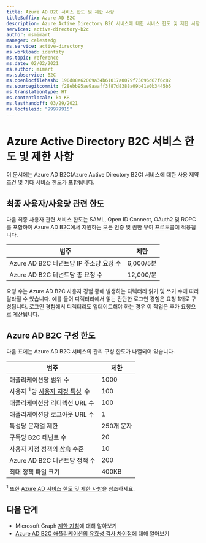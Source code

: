 ```yaml
---
title: Azure AD B2C 서비스 한도 및 제한 사항
titleSuffix: Azure AD B2C
description: Azure Active Directory B2C 서비스에 대한 서비스 한도 및 제한 사항에 대한 참조입니다.
services: active-directory-b2c
author: msmimart
manager: celestedg
ms.service: active-directory
ms.workload: identity
ms.topic: reference
ms.date: 02/02/2021
ms.author: mimart
ms.subservice: B2C
ms.openlocfilehash: 190d88e62069a34b61017a0079f75696d67f6c82
ms.sourcegitcommit: f28ebb95ae9aaaff3f87d8388a09b41e0b3445b5
ms.translationtype: HT
ms.contentlocale: ko-KR
ms.lasthandoff: 03/29/2021
ms.locfileid: "99979915"
---
```

# <a name="azure-active-directory-b2c-service-limits-and-restrictions"></a>Azure Active Directory B2C 서비스 한도 및 제한 사항

이 문서에는 Azure AD B2C(Azure Active Directory B2C) 서비스에 대한 사용 제약 조건 및 기타 서비스 한도가 포함됩니다.

## <a name="end-userconsumption-related-limits"></a>최종 사용자/사용량 관련 한도

다음 최종 사용자 관련 서비스 한도는 SAML, Open ID Connect, OAuth2 및 ROPC를 포함하여 Azure AD B2C에서 지원하는 모든 인증 및 권한 부여 프로토콜에 적용됩니다.

|범주 |제한    |
|---------|---------|
|Azure AD B2C 테넌트당 IP 주소당 요청 수       |6,000/5분          |
|Azure AD B2C 테넌트당 총 요청 수     |12,000/분          |

요청 수는 Azure AD B2C 사용자 경험 중에 발생하는 디렉터리 읽기 및 쓰기 수에 따라 달라질 수 있습니다. 예를 들어 디렉터리에서 읽는 간단한 로그인 경험은 요청 1개로 구성됩니다. 로그인 경험에서 디렉터리도 업데이트해야 하는 경우 이 작업은 추가 요청으로 계산됩니다.

## <a name="azure-ad-b2c-configuration-limits"></a>Azure AD B2C 구성 한도

다음 표에는 Azure AD B2C 서비스의 관리 구성 한도가 나열되어 있습니다.

|범주  |제한  |
|---------|---------|
|애플리케이션당 범위 수        |1000          |
|사용자 <sup>1</sup>당 [사용자 지정 특성](user-profile-attributes.md#extension-attributes)  수       |100         |
|애플리케이션당 리디렉션 URL 수       |100         |
|애플리케이션당 로그아웃 URL 수        |1          |
|특성당 문자열 제한      |250개 문자          |
|구독당 B2C 테넌트 수      |20         |
|사용자 지정 정책의 [상속](custom-policy-overview.md#inheritance-model) 수준     |10         |
|Azure AD B2C 테넌트당 정책 수      |200          |
|최대 정책 파일 크기      |400KB          |

<sup>1</sup> 또한 [Azure AD 서비스 한도 및 제한 사항](../active-directory/enterprise-users/directory-service-limits-restrictions.md)을 참조하세요.

## <a name="next-steps"></a>다음 단계

- Microsoft Graph [제한 지침](/graph/throttling)에 대해 알아보기 
- [Azure AD B2C 애플리케이션의 유효성 검사 차이점](../active-directory/develop/supported-accounts-validation.md)에 대해 알아보기













